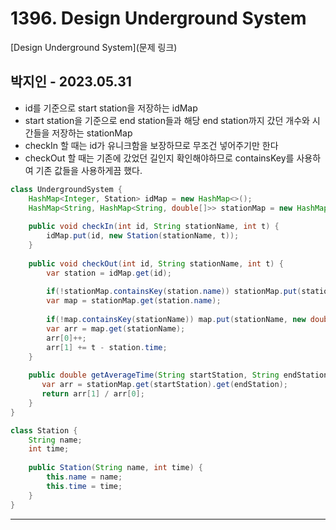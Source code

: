 # 1396. Design Underground System

[Design Underground System](문제 링크)

## 박지인 - 2023.05.31

- id를 기준으로 start station을 저장하는 idMap
- start station을 기준으로 end station들과 해당 end station까지 갔던 개수와 시간들을 저장하는 stationMap
- checkIn 할 때는 id가 유니크함을 보장하므로 무조건 넣어주기만 한다
- checkOut 할 때는 기존에 갔었던 길인지 확인해야하므로 containsKey를 사용하여 기존 값들을 사용하게끔 했다.

```java
class UndergroundSystem {
    HashMap<Integer, Station> idMap = new HashMap<>();
    HashMap<String, HashMap<String, double[]>> stationMap = new HashMap<>();
    
    public void checkIn(int id, String stationName, int t) {
        idMap.put(id, new Station(stationName, t));
    }
    
    public void checkOut(int id, String stationName, int t) {
        var station = idMap.get(id);
        
        if(!stationMap.containsKey(station.name)) stationMap.put(station.name, new HashMap<>());
        var map = stationMap.get(station.name);
        
        if(!map.containsKey(stationName)) map.put(stationName, new double[2]);
        var arr = map.get(stationName);
        arr[0]++;
        arr[1] += t - station.time;
    }
    
    public double getAverageTime(String startStation, String endStation) {
       var arr = stationMap.get(startStation).get(endStation);
       return arr[1] / arr[0]; 
    }
}

class Station {
    String name;
    int time;
    
    public Station(String name, int time) {
        this.name = name;
        this.time = time;
    }
}
```

---
